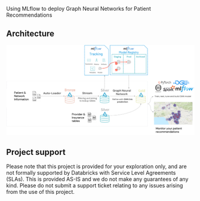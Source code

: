 Using MLflow to deploy Graph Neural Networks for Patient Recommendations

## Architecture

<img src="https://github.com/alexxx-db/gnn-lvdr-pytorch/blob/main/images/architecture_including_ml.png?raw=True" width=1500px alt="graph-structured-data">

## Project support
Please note that this project is provided for your exploration only, and are not formally supported by Databricks with Service Level Agreements (SLAs). This is provided AS-IS and we do not make any guarantees of any kind. Please do not submit a support ticket relating to any issues arising from the use of this project.
